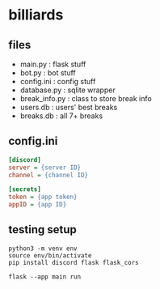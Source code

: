 # billiards

## files
- main.py : flask stuff
- bot.py : bot stuff
- config.ini : config stuff
- database.py : sqlite wrapper
- break_info.py : class to store break info
- users.db : users' best breaks
- breaks.db : all 7+ breaks

## config.ini
```ini
[discord]
server = {server ID}
channel = {channel ID}

[secrets]
token = {app token}
appID = {app ID}
```

## testing setup
```
python3 -m venv env
source env/bin/activate
pip install discord flask flask_cors

flask --app main run
```
